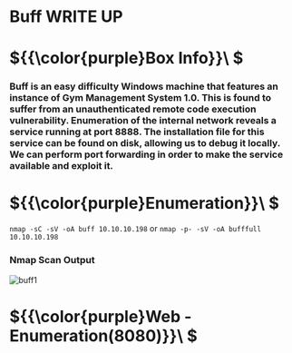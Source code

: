 # Buff WRITE UP

# ${{\color{purple}Box Info}}\ $

### Buff is an easy difficulty Windows machine that features an instance of Gym Management System 1.0. This is found to suffer from an unauthenticated remote code execution vulnerability. Enumeration of the internal network reveals a service running at port 8888. The installation file for this service can be found on disk, allowing us to debug it locally. We can perform port forwarding in order to make the service available and exploit it.

# ${{\color{purple}Enumeration}}\ $

`nmap -sC -sV -oA buff 10.10.10.198` or `nmap -p- -sV -oA bufffull 10.10.10.198`

### Nmap Scan Output
![buff1](https://user-images.githubusercontent.com/123066149/217452638-5fc3ff09-ae61-4a64-a9f4-a4a825245dc8.png)

# ${{\color{purple}Web - Enumeration(8080)}}\ $ 

